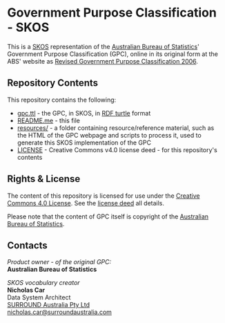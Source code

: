# Government Purpose Classification - SKOS
This is a [SKOS](https://www.w3.org/TR/skos-reference/) representation of the [Australian Bureau of Statistics](https://www.abs.gov.au)' Government Purpose Classification (GPC), online in its original form at the ABS' website as [Revised Government Purpose Classification 2006](https://www.abs.gov.au/AUSSTATS/abs@.nsf/Latestproducts/5514.0.55.001Appendix92005?opendocument&tabname=Notes&prodno=5514.0.55.001&issue=2005&num=&view).


## Repository Contents
This repository contains the following:

* [gpc.ttl](gpc.ttl) - the GPC, in SKOS, in [RDF turtle](https://www.w3.org/TR/turtle/) format
* [README.me](README.me) - this file
* [resources/](resources/) - a folder containing resource/reference material, such as the HTML of the GPC webpage and scripts to process it, used to generate this SKOS implementation of the GPC
* [LICENSE](LICENSE) - Creative Commons v4.0 license deed - for this repository's contents

## Rights & License
The content of this repository is licensed for use under the [Creative Commons 4.0 License](https://creativecommons.org/licenses/by/4.0/). See the [license deed](LICENSE) all details.

Please note that the content of GPC itself is copyright of the [Australian Bureau of Statistics](http://www.abs.gov.au).


## Contacts
*Product owner - of the original GPC:*  
**Australian Bureau of Statistics**  

*SKOS vocabulary creator*  
**Nicholas Car**  
Data System Architect  
[SURROUND Australia Pty Ltd](https://www.surroundaustralia.com/)  
<nicholas.car@surroundaustralia.com>  